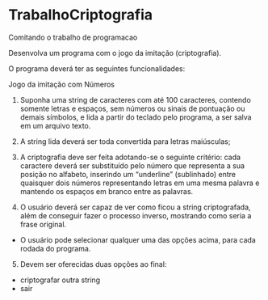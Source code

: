 # TrabalhoCriptografia
Comitando o trabalho de programacao

Desenvolva um programa com o jogo da imitação (criptografia).

O programa deverá ter as seguintes funcionalidades:

Jogo da imitação com Números

1. Suponha uma string de caracteres com até 100 caracteres, contendo
somente letras e espaços, sem números ou sinais de pontuação ou
demais símbolos, e lida a partir do teclado pelo programa, a ser salva
em um arquivo texto.

2. A string lida deverá ser toda convertida para letras maiúsculas;

3. A criptografia deve ser feita adotando-se o seguinte critério: cada
caractere deverá ser substituído pelo número que representa a sua
posição no alfabeto, inserindo um “underline” (sublinhado) entre
quaisquer dois números representando letras em uma mesma palavra
e mantendo os espaços em branco entre as palavras.

4. O usuário deverá ser capaz de ver como ficou a string criptografada,
além de conseguir fazer o processo inverso, mostrando como seria a
frase original.
- O usuário pode selecionar qualquer uma das opções acima,
para cada rodada do programa.

5. Devem ser oferecidas duas opções ao final:
- criptografar outra string
- sair
